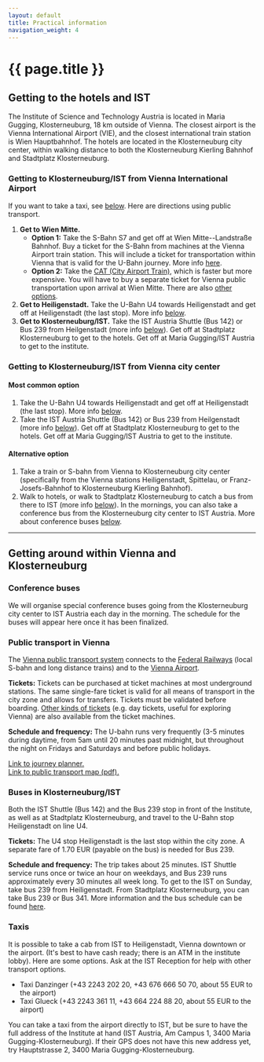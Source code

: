 ```yaml
---
layout: default
title: Practical information
navigation_weight: 4
---
```


# {{ page.title }}

## Getting to the hotels and IST

The Institute of Science and Technology Austria is located in Maria Gugging, Klosterneuburg, 18 km outside of Vienna. The closest airport is the Vienna International Airport (VIE), and the closest international train station is Wien Hauptbahnhof. 
The hotels are located in the Klosterneuburg city center, within walking distance to both the Klosterneuburg Kierling Bahnhof and Stadtplatz Klosterneuburg.

### Getting to Klosterneuburg/IST from Vienna International Airport

If you want to take a taxi, see [below](#taxis).
Here are directions using public transport.

1. **Get to Wien Mitte.** 
    * **Option 1:** Take the S-Bahn S7 and get off at Wien Mitte--Landstraße Bahnhof. 
    Buy a ticket for the S-Bahn from machines at the Vienna Airport train station. This will include a ticket for transportation within Vienna that is valid for the U-Bahn journey. 
    More info [here](https://www.wien.info/en/travel-info/to-and-around/airport-to-center/express-train-s7). 
    * **Option 2:** Take the [CAT (City Airport Train)](https://www.wien.info/en/travel-info/to-and-around/airport-to-center/city-airport-train), which is faster but more expensive. You will have to buy a separate ticket for Vienna public transportation upon arrival at Wien Mitte.
      There are also [other options](https://www.wien.info/en/travel-info/to-and-around/airport-to-center).
2. **Get to Heiligenstadt.** Take the U-Bahn U4 towards Heiligenstadt and get off at Heiligenstadt (the last stop). More info [below](#public-transport).
3. **Get to Klosterneuburg/IST.** Take the IST Austria Shuttle (Bus 142) or Bus 239 from Heilgenstadt (more info [below](#buses-to-and-from-ist)). 
Get off at Stadtplatz Klosterneuburg to get to the hotels.
Get off at Maria Gugging/IST Austria to get to the institute.

### Getting to Klosterneuburg/IST from Vienna city center

#### Most common option
1. Take the U-Bahn U4 towards Heiligenstadt and get off at Heiligenstadt (the last stop). More info [below]().
2. Take the IST Austria Shuttle (Bus 142) or Bus 239 from Heilgenstadt (more info [below]()). Get off at Stadtplatz Klosterneuburg to get to the hotels.
Get off at Maria Gugging/IST Austria to get to the institute.

#### Alternative option

1. Take a train or S-bahn from Vienna to Klosterneuburg city center (specifically from the Vienna stations Heiligenstadt, Spittelau, or Franz-Josefs-Bahnhof to Klosterneuburg Kierling Bahnhof). 
2. Walk to hotels, or walk to Stadtplatz Klosterneuburg to catch a bus from there to IST (more info [below]()). In the mornings, you can also take a conference bus from the Klosterneuburg city center to IST Austria. More about conference buses [below]().

-----

## Getting around within Vienna and Klosterneuburg

### Conference buses
We will organise special conference buses going from the Klosterneuburg city center to IST Austria each day in the morning. The schedule for the buses will appear here once it has been finalized.

### Public transport in Vienna

The [Vienna public transport system](https://www.wienerlinien.at/eportal3/ep/tab.do?tabId=0) connects to the [Federal Railways](http://www.oebb.at/en/) (local S-bahn and long distance trains) and to the [Vienna Airport](http://www.viennaairport.com/en/passengers). 

**Tickets:** Tickets can be purchased at ticket machines at most underground stations.
The same single-fare ticket is valid for all means of transport in the city zone and allows for transfers. 
Tickets must be validated before boarding.
[Other kinds of tickets](https://www.wienerlinien.at/eportal3/ep/channelView.do/pageTypeId/66533/channelId/-47643) (e.g. day tickets, useful for exploring Vienna) are also available from the ticket machines. 

**Schedule and frequency:** The U-bahn runs very frequently (3-5 minutes during daytime, from 5am until 20 minutes past midnight, but throughout the night on Fridays and Saturdays and before public holidays. 

[Link to journey planner.](https://www.wienerlinien.at/eportal3/ep/channelView.do/pageTypeId/66533/channelId/-48703)   
[Link to public transport map (pdf).](https://www.wienerlinien.at/media/files/2017/svp-2017_217934.pdf)

### Buses in Klosterneuburg/IST

Both the IST Shuttle (Bus 142) and the Bus 239 stop in front of the Institute, as well as at Stadtplatz Klosterneuburg, and travel to the U-Bahn stop Heiligenstadt on line U4.

**Tickets:** The U4 stop Heiligenstadt is the last stop within the city zone. A separate fare of 1.70 EUR (payable on the bus) is needed for Bus 239.

**Schedule and frequency:**
The trip takes about 25 minutes. 
IST Shuttle service runs once or twice an hour on weekdays, and Bus 239 runs approximately every 30 minutes all week long. 
To get to the IST on Sunday, take bus 239 from Heiligenstadt. 
From Stadtplatz Klosterneuburg, you can take Bus 239 or Bus 341. 
More information and the bus schedule can be found [here](https://ist.ac.at/campus-life/shuttle-bus/).

### Taxis

It is possible to take a cab from IST to Heiligenstadt, Vienna downtown or the airport. (It's best to have cash ready; there is an ATM in the institute lobby).
Here are some options. Ask at the IST Reception for help with other transport options.
* Taxi Danzinger (+43 2243 202 20, +43 676 666 50 70, about 55 EUR to the airport)
* Taxi Glueck (+43 2243 361 11, +43 664 224 88 20, about 55 EUR to the airport)

You can take a taxi from the airport directly to IST, but be sure to have the full address of the Institute at hand (IST Austria, Am Campus 1, 3400 Maria Gugging-Klosterneuburg). If their GPS does not have this new address yet, try Hauptstrasse 2, 3400 Maria Gugging-Klosterneuburg. 
